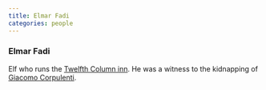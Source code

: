 ```yaml
---
title: Elmar Fadi
categories: people
---
```


### Elmar Fadi

Elf who runs the [Twelfth Column inn](TwelfthColumn). He was a witness to the kidnapping of [Giacomo Corpulenti](GiacomoCorpulenti).
